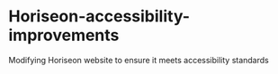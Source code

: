 # Horiseon-accessibility-improvements
Modifying Horiseon website to ensure it meets accessibility standards
